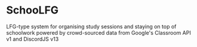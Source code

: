 # SchooLFG
LFG-type system for organising study sessions and staying on top of schoolwork powered by crowd-sourced data from Google's Classroom API v1 and DiscordJS v13
